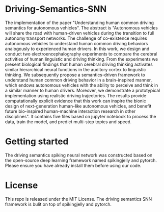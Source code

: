 # Driving-Semantics-SNN
The implementation of the paper "Understanding human common driving semantics for autonomous vehicles". The abstract is "Autonomous vehicles will share the road with human-driven vehicles during the transition to full autonomy transport networks. The challenge of co-existence requires autonomous vehicles to understand human common driving behaviors analogously to experienced human drivers. In this work, we design and conduct two electroencephalography experiments to compare the cerebral activities of human linguistic and driving thinking. From the experiments we present biological findings that human cerebral driving thinking activates similar hierarchical neural functions in the auditory cortex to linguistic thinking. We subsequently propose a semantics-driven framework to understand human common driving behavior in a brain-inspired manner, which endows autonomous vehicles with the ability to perceive and think in a similar manner to human drivers. Moreover, we demonstrate a prototypical implementation using realistic driving trajectories. The results provide computationally explicit evidence that this work can inspire the bionic design of next-generation human-like autonomous vehicles, and benefit future bio-inspired human-machine interaction research in other disciplines".
It contains five files based on jupyter notebook to process the data, train the model, and predict multi-step topics and speed.


# Getting started
The driving semantics spiking neural network was constructed based on the open-source deep learning framework named spikingjelly and pytorch. Please ensure you have already install them before using our code.


# License
This repo is released under the MIT License. The driving semantics SNN framework is bulit on top of spikingjelly and pytorch.
